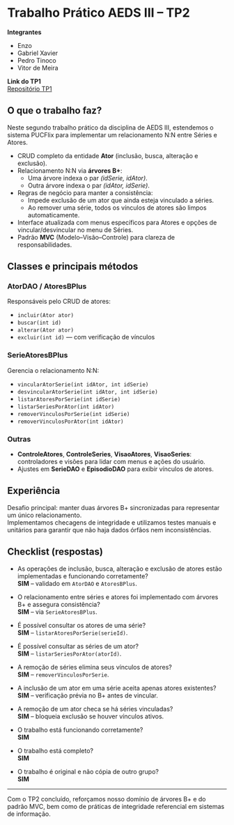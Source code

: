# Trabalho Prático AEDS III – TP2

**Integrantes**  
- Enzo  
- Gabriel Xavier  
- Pedro Tinoco  
- Vitor de Meira  


**Link do TP1**  
[Repositório TP1](../TP1)

## O que o trabalho faz?  
Neste segundo trabalho prático da disciplina de AEDS III, estendemos o sistema PUCFlix para implementar um relacionamento N:N entre Séries e Atores.  

- CRUD completo da entidade **Ator** (inclusão, busca, alteração e exclusão).  
- Relacionamento N:N via **árvores B+**:
  - Uma árvore indexa o par *(idSerie, idAtor)*.
  - Outra árvore indexa o par *(idAtor, idSerie)*.
- Regras de negócio para manter a consistência:
  - Impede exclusão de um ator que ainda esteja vinculado a séries.
  - Ao remover uma série, todos os vínculos de atores são limpos automaticamente.  
- Interface atualizada com menus específicos para Atores e opções de vincular/desvincular no menu de Séries.  
- Padrão **MVC** (Modelo–Visão–Controle) para clareza de responsabilidades.

## Classes e principais métodos

### AtorDAO / AtoresBPlus  
Responsáveis pelo CRUD de atores:
- `incluir(Ator ator)`
- `buscar(int id)`
- `alterar(Ator ator)`
- `excluir(int id)` — com verificação de vínculos

### SerieAtoresBPlus  
Gerencia o relacionamento N:N:
- `vincularAtorSerie(int idAtor, int idSerie)`
- `desvincularAtorSerie(int idAtor, int idSerie)`
- `listarAtoresPorSerie(int idSerie)`
- `listarSeriesPorAtor(int idAtor)`
- `removerVinculosPorSerie(int idSerie)`
- `removerVinculosPorAtor(int idAtor)`

### Outras  
- **ControleAtores**, **ControleSeries**, **VisaoAtores**, **VisaoSeries**: controladores e visões para lidar com menus e ações do usuário.  
- Ajustes em **SerieDAO** e **EpisodioDAO** para exibir vínculos de atores.

## Experiência  
Desafio principal: manter duas árvores B+ sincronizadas para representar um único relacionamento.  
Implementamos checagens de integridade e utilizamos testes manuais e unitários para garantir que não haja dados órfãos nem inconsistências.

## Checklist (respostas)

- As operações de inclusão, busca, alteração e exclusão de atores estão implementadas e funcionando corretamente?  
  **SIM** – validado em `AtorDAO` e `AtoresBPlus`.

- O relacionamento entre séries e atores foi implementado com árvores B+ e assegura consistência?  
  **SIM** – via `SerieAtoresBPlus`.

- É possível consultar os atores de uma série?  
  **SIM** – `listarAtoresPorSerie(serieId)`.

- É possível consultar as séries de um ator?  
  **SIM** – `listarSeriesPorAtor(atorId)`.

- A remoção de séries elimina seus vínculos de atores?  
  **SIM** – `removerVinculosPorSerie`.

- A inclusão de um ator em uma série aceita apenas atores existentes?  
  **SIM** – verificação prévia no B+ antes de vincular.

- A remoção de um ator checa se há séries vinculadas?  
  **SIM** – bloqueia exclusão se houver vínculos ativos.

- O trabalho está funcionando corretamente?  
  **SIM**

- O trabalho está completo?  
  **SIM**

- O trabalho é original e não cópia de outro grupo?  
  **SIM**

---

Com o TP2 concluído, reforçamos nosso domínio de árvores B+ e do padrão MVC, bem como de práticas de integridade referencial em sistemas de informação.